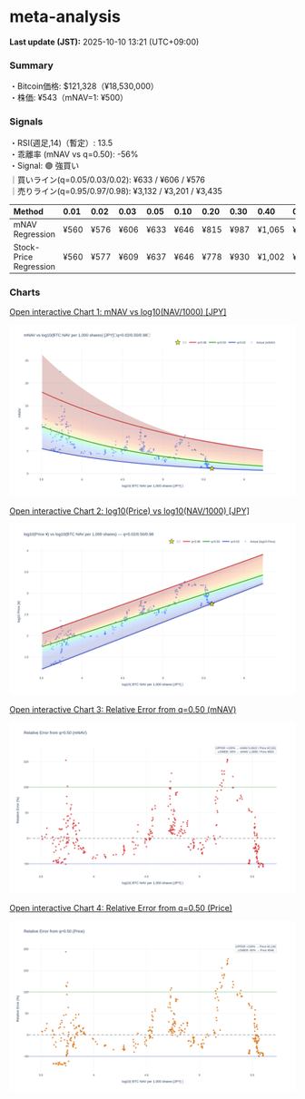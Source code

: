 # meta-analysis


<!--REPORT:START-->
**Last update (JST):** 2025-10-10 13:21 (UTC+09:00)

### Summary
・Bitcoin価格: $121,328（¥18,530,000）  
・株価: ¥543（mNAV=1: ¥500）

### Signals
・RSI(週足,14)（暫定）: 13.5  
・乖離率 (mNAV vs q=0.50): -56%  
・Signal: 🟣 強買い  
｜買いライン(q=0.05/0.03/0.02): ¥633 / ¥606 / ¥576  
｜売りライン(q=0.95/0.97/0.98): ¥3,132 / ¥3,201 / ¥3,435

| Method                 | 0.01   | 0.02   | 0.03   | 0.05   | 0.10   | 0.20   | 0.30   | 0.40   | 0.50   | 0.60   | 0.70   | 0.80   | 0.90   | 0.95   | 0.97   | 0.98   | 0.99   |
|:-----------------------|:-------|:-------|:-------|:-------|:-------|:-------|:-------|:-------|:-------|:-------|:-------|:-------|:-------|:-------|:-------|:-------|:-------|
| mNAV Regression        | ¥560   | ¥576   | ¥606   | ¥633   | ¥646   | ¥815   | ¥987   | ¥1,065 | ¥1,266 | ¥1,437 | ¥1,618 | ¥2,035 | ¥2,703 | ¥3,132 | ¥3,201 | ¥3,435 | ¥3,385 |
| Stock-Price Regression | ¥560   | ¥577   | ¥609   | ¥637   | ¥646   | ¥778   | ¥930   | ¥1,002 | ¥1,096 | ¥1,286 | ¥1,507 | ¥1,959 | ¥2,527 | ¥2,735 | ¥2,793 | ¥3,043 | ¥3,055 |

### Charts
[Open interactive Chart 1: mNAV vs log10(NAV/1000) [JPY]](https://tkzm240.github.io/meta-analysis/fig1.html)

![fig1](assets/fig1.png)

[Open interactive Chart 2: log10(Price) vs log10(NAV/1000) [JPY]](https://tkzm240.github.io/meta-analysis/fig2.html)

![fig2](assets/fig2.png)

[Open interactive Chart 3: Relative Error from q=0.50 (mNAV)](https://tkzm240.github.io/meta-analysis/fig3.html)

![fig3](assets/fig3.png)

[Open interactive Chart 4: Relative Error from q=0.50 (Price)](https://tkzm240.github.io/meta-analysis/fig4.html)

![fig4](assets/fig4.png)
<!--REPORT:END-->
